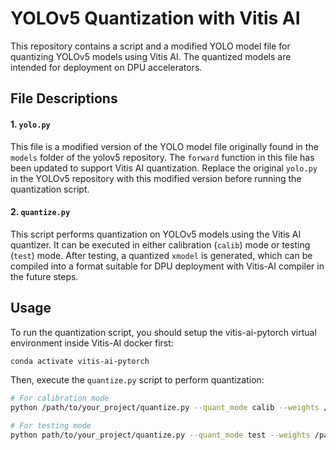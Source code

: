 # YOLOv5 Quantization with Vitis AI

This repository contains a script and a modified YOLO model file for quantizing YOLOv5 models using Vitis AI. The quantized models are intended for deployment on DPU accelerators.

## File Descriptions

#### 1. `yolo.py`

This file is a modified version of the YOLO model file originally found in the `models` folder of the yolov5 repository. The `forward` function in this file has been updated to support Vitis AI quantization. Replace the original `yolo.py` in the YOLOv5 repository with this modified version before running the quantization script.

#### 2. `quantize.py`

This script performs quantization on YOLOv5 models using the Vitis AI quantizer. It can be executed in either calibration (`calib`) mode or testing (`test`) mode. After testing, a quantized `xmodel` is generated, which can be compiled into a format suitable for DPU deployment with Vitis-AI compiler in the future steps.



## Usage

To run the quantization script, you should setup the vitis-ai-pytorch virtual environment inside Vitis-AI docker first:
```bash
conda activate vitis-ai-pytorch
```
Then, execute the `quantize.py` script to perform quantization:
```bash
# For calibration mode
python /path/to/your_project/quantize.py --quant_mode calib --weights /path/to/your/weights --dataset /path/to/your/dataset/ 

# For testing mode
python path/to/your_project/quantize.py --quant_mode test --weights /path/to/your/weights --dataset /path/to/your/dataset/   
```

